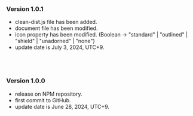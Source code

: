 ### Version 1.0.1

- clean-dist.js file has been added.
- document file has been modified.
- icon property has been modified. (Boolean → "standard" | "outlined" | "shield" | "unadorned" | "none")
- update date is July 3, 2024, UTC+9.

<br />
<br />

### Version 1.0.0

- release on NPM repository.
- first commit to GitHub.
- update date is June 28, 2024, UTC+9.
